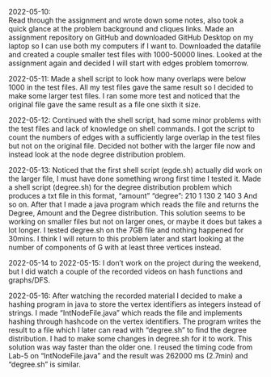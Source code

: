 2022-05-10:  
Read through the assignment and wrote down some notes, also took a quick glance at the problem background and cliques links.
Made an assignment repository on GitHub and downloaded GitHub Desktop on my laptop so I can use both my computers if I want to. 
Downloaded the datafile and created a couple smaller test files with 1000-50000 lines. Looked at the assignment again and decided I will start with edges problem tomorrow.

2022-05-11:
Made a shell script to look how many overlaps were below 1000 in the test files. All my test files gave the same result so I decided to make some larger test files. I ran some more test and noticed that the original file gave the same result as a file one sixth it size.

2022-05-12: 
Continued with the shell script, had some minor problems with the test files and lack of knowledge on shell commands. I got the script to count the numbers of edges with a sufficiently large overlap in the test files but not on the original file. Decided not bother with the larger file now and instead look at the node degree distribution problem.

2022-05-13: 
Noticed that the first shell script (egde.sh) actually did work on the larger file, I must have done something wrong first time I tested it.
Made a shell script (degree.sh) for the degree distribution problem which produces a txt file in this format, “amount” “degree”:
210 1
130 2
140 3
And so on. After that I made a java program which reads the file and returns the Degree, Amount and the Degree distribution. This solution seems to be working on smaller files but not on larger ones, or maybe it does but takes a lot longer. I tested degree.sh on the 7GB file and nothing happened for 30mins.
I think I will return to this problem later and start looking at the number of components of G with at least three vertices instead.

2022-05-14 to 2022-05-15:
I don’t work on the project during the weekend, but I did watch a couple of the recorded videos on hash functions and graphs/DFS.

2022-05-16:
After watching the recorded material I decided to make a hashing program in java to store the vertex identifiers as integers instead of strings.
I made “IntNodeFile.java” which reads the file and implements hashing through hashcode on the vertex identifiers. The program writes the result to a file which I later can read with “degree.sh” to find the degree distribution. I had to make some changes in degree.sh for it to work.
This solution was way faster than the older one. I reused the timing code from Lab-5 on “IntNodeFile.java” and the result was 262000 ms (2.7min) and “degree.sh” is similar. 
